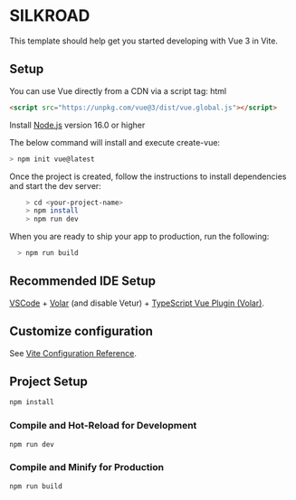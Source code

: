 # SILKROAD

This template should help get you started developing with Vue 3 in Vite.
## Setup
You can use Vue directly from a CDN via a script tag:
html

```html
<script src="https://unpkg.com/vue@3/dist/vue.global.js"></script>
```
Install [Node.js](https://nodejs.org/) version 16.0 or higher

The below command will install and execute create-vue: 

```sh
> npm init vue@latest
```
Once the project is created, follow the instructions to install dependencies and start the dev server:

```sh
    > cd <your-project-name>
    > npm install
    > npm run dev
```

When you are ready to ship your app to production, run the following:

```sh
  > npm run build
```

## Recommended IDE Setup

[VSCode](https://code.visualstudio.com/) + [Volar](https://marketplace.visualstudio.com/items?itemName=Vue.volar) (and disable Vetur) + [TypeScript Vue Plugin (Volar)](https://marketplace.visualstudio.com/items?itemName=Vue.vscode-typescript-vue-plugin).

## Customize configuration

See [Vite Configuration Reference](https://vitejs.dev/config/).

## Project Setup

```sh
npm install
```

### Compile and Hot-Reload for Development

```sh
npm run dev
```

### Compile and Minify for Production

```sh
npm run build
```

